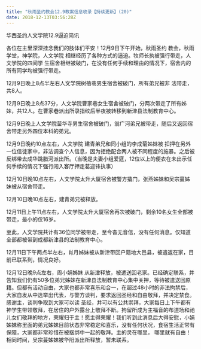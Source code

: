 ```yaml
---
title: "秋雨圣约教会12.9教案信息收录【持续更新】(20)"
date: 2018-12-13T03:56:28Z
---
```


华西圣约人文学院12.9逼迫简讯

各位在主里深深挂念我们的肢体们平安！12月9日下午开始，秋雨圣约 教会，秋雨学堂，神学院，人文学院 相继经历了各种方式的逼迫。牧师长执被强行带走，人文学院的四间学 生宿舍相继被破门，在没有任何手续和理由的情况下，宿舍内的所有同学均被强行带走。

12月9日晚上8点半左右人文学院树蓓巷男生宿舍被破门，所有弟兄被非 法带走，共8人。

12月9日晚上8点37分，人文学院曹家巷女生宿舍被破门，分两次带走了所有姊妹，共12人。在曹家巷派出所录指纹后半夜被转移到新津县法制教育中心。

12月9日晚上人文学院蓥华寺男生宿舍被破门，翁广河弟兄被带走，随后又返回宿舍带走另外四位本科的弟兄。

12月9日晚约10点左右，人文学院 建青弟兄和同小组的李成菊姊妹被 扣押在另外一位信徒家中，非法调查个人信息，因为拒绝配合两人被不同程度的施暴。之后被反绑带去成华跳腊河派出所。（当晚是夫妻小组爱筵，12位以上的便衣在未出示任何手续的情况下强行闯入客厅押走葛迎锋执事）

12月10日晚10点左右，人文学院太升大厦宿舍被警方撬门，张燕姊妹和吴宗蔓姊妹被从宿舍带走。

12月10日晚10点左右，建青弟兄被释放。

12月11日上午11点左右，人文学院太升大厦宿舍再次被破门，剩余10名女生全部被带走，最小的仅16岁。

至此，人文学院共计有36位同学被带走，至今杳无音信，没有任何消息。仅知道全部都被带到成都新津县的法制教育中心。

12月11日下午两点半左右，肖月姊妹被从新津带回户籍地大邑县，被遣返在家，目前已联系到，情况良好。

12月12日晚9点左右，周小娟姊妹 从新津释放，被遣送回老家。已经确定联系，并告知我们仍有50多位弟兄姊妹在新津县法制教育中心集中关押，等待被遣送回原籍。但都有活动自由，大家也都非常喜乐和合一，在超过48小时的非法拘禁后，大家自发从中选举出代表，与警方谈判，要求返回圣经和自由敬拜，并决定禁食。感谢主，谈判争取到大家可以读 圣经，并可以有公共崇拜，大家每日上下午都有神学生带领敬拜，在居住的户外露台上敬拜不断。拘留所成为主福音的布道场和祂儿女们敬拜的地方，荣耀归于主！愿主得荣耀！我们听到此消息后大得安慰，小娟姊妹称里面的弟兄姊妹目前状态非常稳定和喜乐，没有任何状况，食宿生活正常有保障，大家都非常珍惜在被捆绑中一起的敬拜。主的灵在哪里， 哪里就有自由！ 相同时间，吴宗蔓姊妹被华阳派出所释放，暂未联系。